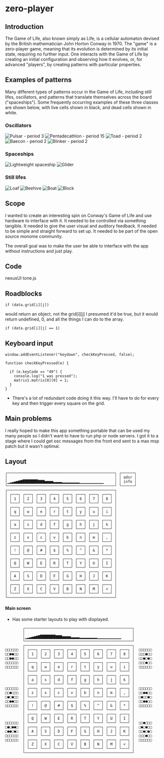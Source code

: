 # zero-player

## Introduction
The Game of Life, also known simply as Life, is a cellular automaton devised by the British mathematician John Horton Conway in 1970.
The "game" is a zero-player game, meaning that its evolution is determined by its initial state, requiring no further input. One interacts with the Game of Life by creating an initial configuration and observing how it evolves, or, for advanced "players", by creating patterns with particular properties.

## Examples of patterns
Many different types of patterns occur in the Game of Life, including still lifes, oscillators, and patterns that translate themselves across the board ("spaceships"). Some frequently occurring examples of these three classes are shown below, with live cells shown in black, and dead cells shown in white.

### Oscillators
![Pulsar - period 3](https://upload.wikimedia.org/wikipedia/commons/0/07/Game_of_life_pulsar.gif)
![Pentadecathlon - period 15](https://upload.wikimedia.org/wikipedia/commons/f/fb/I-Column.gif)
![Toad - period 2](https://upload.wikimedia.org/wikipedia/commons/1/12/Game_of_life_toad.gif)
![Baecon - period 2](https://upload.wikimedia.org/wikipedia/commons/1/1c/Game_of_life_beacon.gif)
![Blinker - period 2](https://upload.wikimedia.org/wikipedia/commons/9/95/Game_of_life_blinker.gif)

### Spaceships
![Lightweight spaceship](https://upload.wikimedia.org/wikipedia/commons/3/37/Game_of_life_animated_LWSS.gif)
![Glider](https://upload.wikimedia.org/wikipedia/commons/f/f2/Game_of_life_animated_glider.gif)

### Still lifes
![Loaf](https://upload.wikimedia.org/wikipedia/commons/thumb/f/f4/Game_of_life_loaf.svg/196px-Game_of_life_loaf.svg.png)
![Beehive](https://upload.wikimedia.org/wikipedia/commons/thumb/6/67/Game_of_life_beehive.svg/196px-Game_of_life_beehive.svg.png)
![Boat](https://upload.wikimedia.org/wikipedia/commons/thumb/7/7f/Game_of_life_boat.svg/164px-Game_of_life_boat.svg.png)
![Block](https://upload.wikimedia.org/wikipedia/commons/thumb/9/96/Game_of_life_block_with_border.svg/132px-Game_of_life_block_with_border.svg.png)


## Scope
I wanted to create an interesting spin on Conway's Game of Life and use hardware to interface with it. It needed to be controlled via something tangible. It needed to give the user visual and auditory feedback. It needed to be simple and straight forward to set up. It needed to be part of the open source monome community.

The overall goal was to make the user be able to interface with the app without instructions and just play.


## Code
nexusUI
tone.js


## Roadblocks
  ```
if (data.grid[i][j])

  ```
  would return an object, not the grid[i][j]
  I presumed it'd be true, but it would return undefined, 0, and all the things I can do to the array.


  ```
if (data.grid[i][j] == 1)
  ```


## Keyboard input
```
window.addEventListener("keydown", checkKeyPressed, false);

function checkKeyPressed(e) {

  if (e.keyCode == "49") {
    console.log("1 was pressed");
    matrix1.matrix[0][0] = 1;
  }
}
```
- There's a lot of redundant code doing it this way.
I'll have to do for every key and then trigger every square on the grid.




## Main problems
I really hoped to make this app something portable that can be used my many people so I didn't want to have to run php or node servers. I got it to a stage where I could get osc messages from the front end sent to a max msp patch but it wasn't optimal.




## Layout
```
┌─────────────────────────────────────────────────┐ ┌──────┐
│                                                 │ │ adsr │
│▁▂▃▄▅▆▇███████▇▇▇▅▅▅▅▃▃▃▃▂▂▂▂▂▂▂▂▁▁▁▁▁▁▁▁▁▁▁     │ │ info │
└─────────────────────────────────────────────────┘ └──────┘
┌─────────────────────────────────────────────────┐
│ ┌───┐ ┌───┐ ┌───┐ ┌───┐ ┌───┐ ┌───┐ ┌───┐ ┌───┐ │
│ │ 1 │ │ 2 │ │ 3 │ │ 4 │ │ 5 │ │ 6 │ │ 7 │ │ 8 │ │
│ └───┘ └───┘ └───┘ └───┘ └───┘ └───┘ └───┘ └───┘ │
│ ┌───┐ ┌───┐ ┌───┐ ┌───┐ ┌───┐ ┌───┐ ┌───┐ ┌───┐ │
│ │ q │ │ w │ │ e │ │ r │ │ t │ │ y │ │ u │ │ i │ │
│ └───┘ └───┘ └───┘ └───┘ └───┘ └───┘ └───┘ └───┘ │
│ ┌───┐ ┌───┐ ┌───┐ ┌───┐ ┌───┐ ┌───┐ ┌───┐ ┌───┐ │
│ │ a │ │ s │ │ d │ │ f │ │ g │ │ h │ │ j │ │ k │ │
│ └───┘ └───┘ └───┘ └───┘ └───┘ └───┘ └───┘ └───┘ │
│ ┌───┐ ┌───┐ ┌───┐ ┌───┐ ┌───┐ ┌───┐ ┌───┐ ┌───┐ │
│ │ z │ │ x │ │ c │ │ v │ │ b │ │ n │ │ m │ │ , │ │
│ └───┘ └───┘ └───┘ └───┘ └───┘ └───┘ └───┘ └───┘ │
│ ┌───┐ ┌───┐ ┌───┐ ┌───┐ ┌───┐ ┌───┐ ┌───┐ ┌───┐ │
│ │ ! │ │ @ │ │ # │ │ $ │ │ % │ │ ^ │ │ & │ │ * │ │
│ └───┘ └───┘ └───┘ └───┘ └───┘ └───┘ └───┘ └───┘ │
│ ┌───┐ ┌───┐ ┌───┐ ┌───┐ ┌───┐ ┌───┐ ┌───┐ ┌───┐ │
│ │ Q │ │ W │ │ E │ │ R │ │ T │ │ Y │ │ U │ │ I │ │
│ └───┘ └───┘ └───┘ └───┘ └───┘ └───┘ └───┘ └───┘ │
│ ┌───┐ ┌───┐ ┌───┐ ┌───┐ ┌───┐ ┌───┐ ┌───┐ ┌───┐ │
│ │ A │ │ S │ │ D │ │ F │ │ G │ │ H │ │ J │ │ K │ │
│ └───┘ └───┘ └───┘ └───┘ └───┘ └───┘ └───┘ └───┘ │
│ ┌───┐ ┌───┐ ┌───┐ ┌───┐ ┌───┐ ┌───┐ ┌───┐ ┌───┐ │
│ │ Z │ │ X │ │ C │ │ V │ │ B │ │ N │ │ M │ │ < │ │
│ └───┘ └───┘ └───┘ └───┘ └───┘ └───┘ └───┘ └───┘ │
└─────────────────────────────────────────────────┘
```

#### Main screen
- Has some starter layouts to play with displayed.
```
        ┌─────────────────────────────────────────────────┐
        │                                                 │
        │▁▂▃▄▅▆▇███████▇▇▇▅▅▅▅▃▃▃▃▂▂▂▂▂▂▂▂▁▁▁▁▁▁▁▁▁▁▁     │
        └─────────────────────────────────────────────────┘
        ┌─────────────────────────────────────────────────┐
□□□□□□  │ ┌───┐ ┌───┐ ┌───┐ ┌───┐ ┌───┐ ┌───┐ ┌───┐ ┌───┐ │  □□□□□□
□□●●□□  │ │ 1 │ │ 2 │ │ 3 │ │ 4 │ │ 5 │ │ 6 │ │ 7 │ │ 8 │ │  □□□●□□
□□●●□□  │ └───┘ └───┘ └───┘ └───┘ └───┘ └───┘ └───┘ └───┘ │  □□●□●□
□□□□□□  │ ┌───┐ ┌───┐ ┌───┐ ┌───┐ ┌───┐ ┌───┐ ┌───┐ ┌───┐ │  □□□●□□
□□□□□□  │ │ q │ │ w │ │ e │ │ r │ │ t │ │ y │ │ u │ │ i │ │  □□□□□□
        │ └───┘ └───┘ └───┘ └───┘ └───┘ └───┘ └───┘ └───┘ │
        │ ┌───┐ ┌───┐ ┌───┐ ┌───┐ ┌───┐ ┌───┐ ┌───┐ ┌───┐ │
        │ │ a │ │ s │ │ d │ │ f │ │ g │ │ h │ │ j │ │ k │ │
        │ └───┘ └───┘ └───┘ └───┘ └───┘ └───┘ └───┘ └───┘ │
□□□□□□  │ ┌───┐ ┌───┐ ┌───┐ ┌───┐ ┌───┐ ┌───┐ ┌───┐ ┌───┐ │  □□□□□□
□□●□□□  │ │ z │ │ x │ │ c │ │ v │ │ b │ │ n │ │ m │ │ , │ │  □□●●□□
□●□●□□  │ └───┘ └───┘ └───┘ └───┘ └───┘ └───┘ └───┘ └───┘ │  □●□□●□
□□●●□□  │ ┌───┐ ┌───┐ ┌───┐ ┌───┐ ┌───┐ ┌───┐ ┌───┐ ┌───┐ │  □□●●□□
□□□□□□  │ │ ! │ │ @ │ │ # │ │ $ │ │ % │ │ ^ │ │ & │ │ * │ │  □□□□□□
        │ └───┘ └───┘ └───┘ └───┘ └───┘ └───┘ └───┘ └───┘ │
        │ ┌───┐ ┌───┐ ┌───┐ ┌───┐ ┌───┐ ┌───┐ ┌───┐ ┌───┐ │
        │ │ Q │ │ W │ │ E │ │ R │ │ T │ │ Y │ │ U │ │ I │ │
□□□□□□  │ └───┘ └───┘ └───┘ └───┘ └───┘ └───┘ └───┘ └───┘ │  □□●□□□
□●□●●□  │ ┌───┐ ┌───┐ ┌───┐ ┌───┐ ┌───┐ ┌───┐ ┌───┐ ┌───┐ │  □●□●□□
□●●□●□  │ │ A │ │ S │ │ D │ │ F │ │ G │ │ H │ │ J │ │ K │ │  □□●□●□
□□□□□□  │ └───┘ └───┘ └───┘ └───┘ └───┘ └───┘ └───┘ └───┘ │  □□□●□□
□□□□□□  │ ┌───┐ ┌───┐ ┌───┐ ┌───┐ ┌───┐ ┌───┐ ┌───┐ ┌───┐ │  □□□□□□
        │ │ Z │ │ X │ │ C │ │ V │ │ B │ │ N │ │ M │ │ < │ │
        │ └───┘ └───┘ └───┘ └───┘ └───┘ └───┘ └───┘ └───┘ │
        └─────────────────────────────────────────────────┘
```


